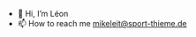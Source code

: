 - 👋 Hi, I’m Léon
- 📫 How to reach me mikeleit@sport-thieme.de

<!---
mikeleit/mikeleit is a ✨ special ✨ repository because its `README.md` (this file) appears on your GitHub profile.
You can click the Preview link to take a look at your changes.
--->
